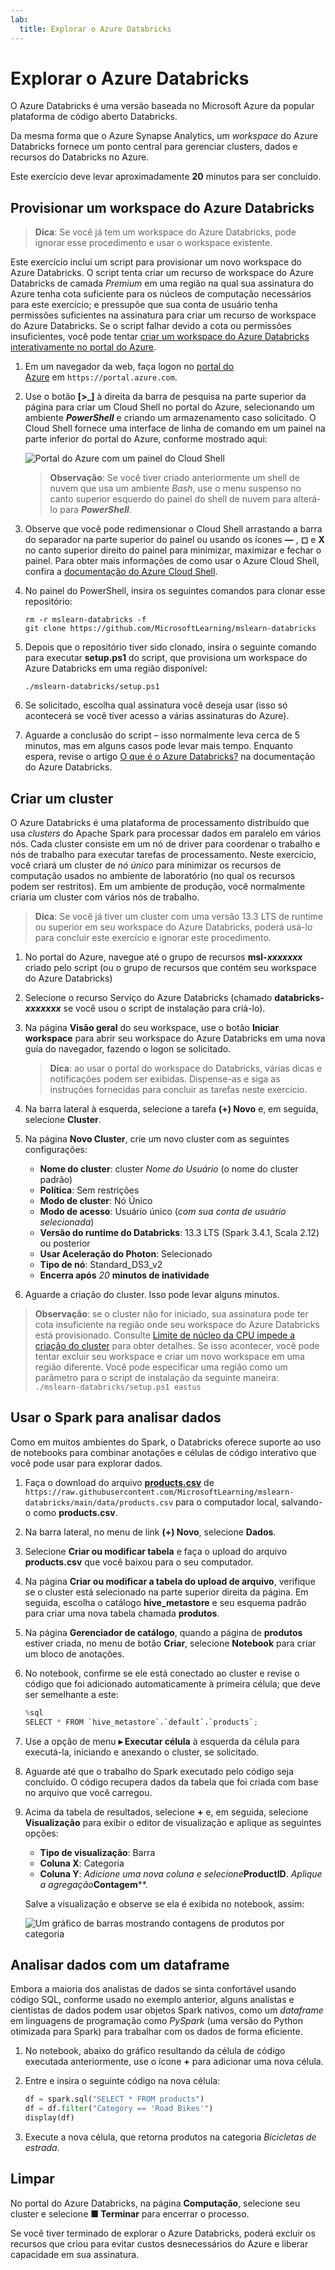 ```yaml
---
lab:
  title: Explorar o Azure Databricks
---
```


# Explorar o Azure Databricks

O Azure Databricks é uma versão baseada no Microsoft Azure da popular plataforma de código aberto Databricks.

Da mesma forma que o Azure Synapse Analytics, um *workspace* do Azure Databricks fornece um ponto central para gerenciar clusters, dados e recursos do Databricks no Azure.

Este exercício deve levar aproximadamente **20** minutos para ser concluído.

## Provisionar um workspace do Azure Databricks

> **Dica**: Se você já tem um workspace do Azure Databricks, pode ignorar esse procedimento e usar o workspace existente.

Este exercício inclui um script para provisionar um novo workspace do Azure Databricks. O script tenta criar um recurso de workspace do Azure Databricks de camada *Premium* em uma região na qual sua assinatura do Azure tenha cota suficiente para os núcleos de computação necessários para este exercício; e pressupõe que sua conta de usuário tenha permissões suficientes na assinatura para criar um recurso de workspace do Azure Databricks. Se o script falhar devido a cota ou permissões insuficientes, você pode tentar [criar um workspace do Azure Databricks interativamente no portal do Azure](https://learn.microsoft.com/azure/databricks/getting-started/#--create-an-azure-databricks-workspace).

1. Em um navegador da web, faça logon no [portal do Azure](https://portal.azure.com) em `https://portal.azure.com`.
2. Use o botão **[\>_]** à direita da barra de pesquisa na parte superior da página para criar um Cloud Shell no portal do Azure, selecionando um ambiente ***PowerShell*** e criando um armazenamento caso solicitado. O Cloud Shell fornece uma interface de linha de comando em um painel na parte inferior do portal do Azure, conforme mostrado aqui:

    ![Portal do Azure com um painel do Cloud Shell](./images/cloud-shell.png)

    > **Observação**: Se você tiver criado anteriormente um shell de nuvem que usa um ambiente *Bash*, use o menu suspenso no canto superior esquerdo do painel do shell de nuvem para alterá-lo para ***PowerShell***.

3. Observe que você pode redimensionar o Cloud Shell arrastando a barra do separador na parte superior do painel ou usando os ícones **&#8212;** , **&#9723;** e **X** no canto superior direito do painel para minimizar, maximizar e fechar o painel. Para obter mais informações de como usar o Azure Cloud Shell, confira a [documentação do Azure Cloud Shell](https://docs.microsoft.com/azure/cloud-shell/overview).

4. No painel do PowerShell, insira os seguintes comandos para clonar esse repositório:

    ```
    rm -r mslearn-databricks -f
    git clone https://github.com/MicrosoftLearning/mslearn-databricks
    ```

5. Depois que o repositório tiver sido clonado, insira o seguinte comando para executar **setup.ps1** do script, que provisiona um workspace do Azure Databricks em uma região disponível:

    ```
    ./mslearn-databricks/setup.ps1
    ```

6. Se solicitado, escolha qual assinatura você deseja usar (isso só acontecerá se você tiver acesso a várias assinaturas do Azure).
7. Aguarde a conclusão do script – isso normalmente leva cerca de 5 minutos, mas em alguns casos pode levar mais tempo. Enquanto espera, revise o artigo [O que é o Azure Databricks?](https://learn.microsoft.com/azure/databricks/introduction/) na documentação do Azure Databricks.

## Criar um cluster

O Azure Databricks é uma plataforma de processamento distribuído que usa *clusters* do Apache Spark para processar dados em paralelo em vários nós. Cada cluster consiste em um nó de driver para coordenar o trabalho e nós de trabalho para executar tarefas de processamento. Neste exercício, você criará um cluster de *nó único* para minimizar os recursos de computação usados no ambiente de laboratório (no qual os recursos podem ser restritos). Em um ambiente de produção, você normalmente criaria um cluster com vários nós de trabalho.

> **Dica**: Se você já tiver um cluster com uma versão 13.3 LTS de runtime ou superior em seu workspace do Azure Databricks, poderá usá-lo para concluir este exercício e ignorar este procedimento.

1. No portal do Azure, navegue até o grupo de recursos **msl-*xxxxxxx*** criado pelo script (ou o grupo de recursos que contém seu workspace do Azure Databricks)
1. Selecione o recurso Serviço do Azure Databricks (chamado **databricks-*xxxxxxx*** se você usou o script de instalação para criá-lo).
1. Na página **Visão geral** do seu workspace, use o botão **Iniciar workspace** para abrir seu workspace do Azure Databricks em uma nova guia do navegador, fazendo o logon se solicitado.

    > **Dica**: ao usar o portal do workspace do Databricks, várias dicas e notificações podem ser exibidas. Dispense-as e siga as instruções fornecidas para concluir as tarefas neste exercício.

1. Na barra lateral à esquerda, selecione a tarefa **(+) Novo** e, em seguida, selecione **Cluster**.
1. Na página **Novo Cluster**, crie um novo cluster com as seguintes configurações:
    - **Nome do cluster**: cluster *Nome do Usuário* (o nome do cluster padrão)
    - **Política**: Sem restrições
    - **Modo de cluster**: Nó Único
    - **Modo de acesso**: Usuário único (*com sua conta de usuário selecionada*)
    - **Versão do runtime do Databricks**: 13.3 LTS (Spark 3.4.1, Scala 2.12) ou posterior
    - **Usar Aceleração do Photon**: Selecionado
    - **Tipo de nó**: Standard_DS3_v2
    - **Encerra após** *20* **minutos de inatividade**

1. Aguarde a criação do cluster. Isso pode levar alguns minutos.

> **Observação**: se o cluster não for iniciado, sua assinatura pode ter cota insuficiente na região onde seu workspace do Azure Databricks está provisionado. Consulte [Limite de núcleo da CPU impede a criação do cluster](https://docs.microsoft.com/azure/databricks/kb/clusters/azure-core-limit) para obter detalhes. Se isso acontecer, você pode tentar excluir seu workspace e criar um novo workspace em uma região diferente. Você pode especificar uma região como um parâmetro para o script de instalação da seguinte maneira: `./mslearn-databricks/setup.ps1 eastus`

## Usar o Spark para analisar dados

Como em muitos ambientes do Spark, o Databricks oferece suporte ao uso de notebooks para combinar anotações e células de código interativo que você pode usar para explorar dados.

1. Faça o download do arquivo [**products.csv**](https://raw.githubusercontent.com/MicrosoftLearning/mslearn-databricks/main/data/products.csv) de `https://raw.githubusercontent.com/MicrosoftLearning/mslearn-databricks/main/data/products.csv` para o computador local, salvando-o como **products.csv**.
1. Na barra lateral, no menu de link **(+) Novo**, selecione **Dados**.
1. Selecione **Criar ou modificar tabela** e faça o upload do arquivo **products.csv** que você baixou para o seu computador.
1. Na página **Criar ou modificar a tabela do upload de arquivo**, verifique se o cluster está selecionado na parte superior direita da página. Em seguida, escolha o catálogo **hive_metastore** e seu esquema padrão para criar uma nova tabela chamada **produtos**.
1. Na página **Gerenciador de catálogo**, quando a página de **produtos** estiver criada, no menu de botão **Criar**, selecione **Notebook** para criar um bloco de anotações.
1. No notebook, confirme se ele está conectado ao cluster e revise o código que foi adicionado automaticamente à primeira célula; que deve ser semelhante a este:

    ```python
    %sql
    SELECT * FROM `hive_metastore`.`default`.`products`;
    ```

1. Use a opção de menu **&#9656; Executar célula** à esquerda da célula para executá-la, iniciando e anexando o cluster, se solicitado.
1. Aguarde até que o trabalho do Spark executado pelo código seja concluído. O código recupera dados da tabela que foi criada com base no arquivo que você carregou.
1. Acima da tabela de resultados, selecione **+** e, em seguida, selecione **Visualização** para exibir o editor de visualização e aplique as seguintes opções:
    - **Tipo de visualização**: Barra
    - **Coluna X**: Categoria
    - **Coluna Y**: *Adicione uma nova coluna e selecione***ProductID**. *Aplique a agregação***Contagem****.

    Salve a visualização e observe se ela é exibida no notebook, assim:

    ![Um gráfico de barras mostrando contagens de produtos por categoria](./images/databricks-chart.png)

## Analisar dados com um dataframe

Embora a maioria dos analistas de dados se sinta confortável usando código SQL, conforme usado no exemplo anterior, alguns analistas e cientistas de dados podem usar objetos Spark nativos, como um *dataframe* em linguagens de programação como *PySpark* (uma versão do Python otimizada para Spark) para trabalhar com os dados de forma eficiente.

1. No notebook, abaixo do gráfico resultando da célula de código executada anteriormente, use o ícone **+** para adicionar uma nova célula.
1. Entre e insira o seguinte código na nova célula:

    ```python
    df = spark.sql("SELECT * FROM products")
    df = df.filter("Category == 'Road Bikes'")
    display(df)
    ```

1. Execute a nova célula, que retorna produtos na categoria *Bicicletas de estrada*.

## Limpar

No portal do Azure Databricks, na página **Computação**, selecione seu cluster e selecione **&#9632; Terminar** para encerrar o processo.

Se você tiver terminado de explorar o Azure Databricks, poderá excluir os recursos que criou para evitar custos desnecessários do Azure e liberar capacidade em sua assinatura.
